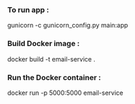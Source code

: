 ### To run app : 
gunicorn -c gunicorn_config.py main:app
### Build Docker image : 
docker build -t email-service .
### Run the Docker container : 
docker run -p 5000:5000 email-service
